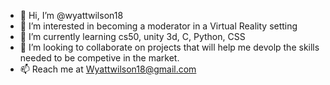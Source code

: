- 👋 Hi, I’m @wyattwilson18
- 👀 I’m interested in becoming a moderator in a Virtual Reality setting
- 🌱 I’m currently learning cs50, unity 3d, C, Python, CSS
- 💞️ I’m looking to collaborate on projects that will help me devolp the skills needed to be competive in the market.
- 📫 Reach me at Wyattwilson18@gmail.com

<!---
wyattwilson18/wyattwilson18 is a ✨ special ✨ repository because its `README.md` (this file) appears on your GitHub profile.
You can click the Preview link to take a look at your changes.
--->
